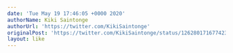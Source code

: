 ```yaml
---
date: 'Tue May 19 17:46:05 +0000 2020'
authorName: Kiki Saintonge
authorUrl: 'https://twitter.com/KikiSaintonge'
originalPost: 'https://twitter.com/KikiSaintonge/status/1262801716774236162'
layout: like
---
```


